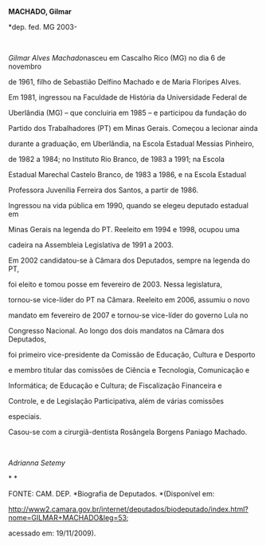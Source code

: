 **MACHADO, Gilmar**



\*dep. fed. MG 2003-



 



*Gilmar Alves Machado*nasceu em Cascalho Rico (MG) no dia 6 de novembro

de 1961, filho de Sebastião Delfino Machado e de Maria Floripes Alves.



Em 1981, ingressou na Faculdade de História da Universidade Federal de

Uberlândia (MG) – que concluiria em 1985 – e participou da fundação do

Partido dos Trabalhadores (PT) em Minas Gerais. Começou a lecionar ainda

durante a graduação, em Uberlândia, na Escola Estadual Messias Pinheiro,

de 1982 a 1984; no Instituto Rio Branco, de 1983 a 1991; na Escola

Estadual Marechal Castelo Branco, de 1983 a 1986, e na Escola Estadual

Professora Juvenília Ferreira dos Santos, a partir de 1986.



Ingressou na vida pública em 1990, quando se elegeu deputado estadual em

Minas Gerais na legenda do PT. Reeleito em 1994 e 1998, ocupou uma

cadeira na Assembleia Legislativa de 1991 a 2003.



Em 2002 candidatou-se à Câmara dos Deputados, sempre na legenda do PT,

foi eleito e tomou posse em fevereiro de 2003. Nessa legislatura,

tornou-se vice-líder do PT na Câmara. Reeleito em 2006, assumiu o novo

mandato em fevereiro de 2007 e tornou-se vice-líder do governo Lula no

Congresso Nacional. Ao longo dos dois mandatos na Câmara dos Deputados,

foi primeiro vice-presidente da Comissão de Educação, Cultura e Desporto

e membro titular das comissões de Ciência e Tecnologia, Comunicação e

Informática; de Educação e Cultura; de Fiscalização Financeira e

Controle, e de Legislação Participativa, além de várias comissões

especiais.



Casou-se com a cirurgiã-dentista Rosângela Borgens Paniago Machado.



 



*Adrianna Setemy*



* *



FONTE: CAM. DEP. *Biografia de Deputados. *(Disponível em:

http://www2.camara.gov.br/internet/deputados/biodeputado/index.html?nome=GILMAR+MACHADO&leg=53;

acessado em: 19/11/2009).



 



 


